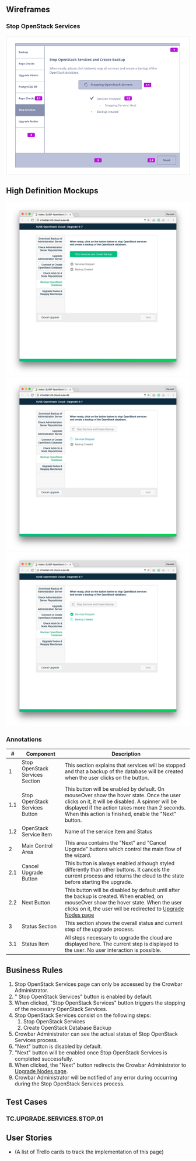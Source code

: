 ## Wireframes
###  Stop OpenStack Services
![ Stop OpenStack Services](images/step%207.png)
## High Definition Mockups
![](images/openstack%20services_comp1.png)
![](images/openstack%20services_comp2.png)
![](images/openstack%20services_comp3.png)

### Annotations
| # | Component | Description |
| -------- | -------- | -------- |
| 1 |  Stop OpenStack Services Section | This section explains that services will be stopped and that a backup of the database will be created when the user clicks on the button. |
| 1.1   |  Stop OpenStack Services Button  | This button will be enabled by default. On mouseOver show the hover state. Once the user clicks on it, it will be disabled. A spinner will be displayed if the action takes more than 2 seconds. When this action is finished, enable the "Next" button. |
| 1.2   | OpenStack Service Item | Name of the service Item and Status |
| 2   | Main Control Area | This area contains the "Next" and "Cancel Upgrade" buttons which control the main flow of the wizard.  |
| 2.1   | Cancel Upgrade Button  | This button is always enabled although styled differently than other buttons. It cancels the current process and returns the cloud to the state before starting the upgrade.  |
| 2.2   | Next Button  | This button will be disabled by default until after the backup is created. When enabled, on mouseOver show the hover state. When the user clicks on it, the user will be redirected to [Upgrade Nodes page](Upgrade67-Nodes.md) |
| 3 | Status Section | This section shows the overall status and current step of the upgrade process. |
| 3.1 | Status Item | All steps necessary to upgrade the cloud are displayed here. The current step is displayed to the user. No user interaction is possible.

## Business Rules
1.  Stop OpenStack Services page can only be accessed by the Crowbar Administrator.
1. " Stop OpenStack Services" button is enabled by default.
1. When clicked, "Stop OpenStack Services" button triggers the stopping of the necessary OpenStack Services.
1. Stop OpenStack Services consist on the following steps:
    1. Stop OpenStack Services
    2. Create OpenStack Database Backup
1. Crowbar Administrator can see the actual status of Stop OpenStack Services process.
1. "Next" button is disabled by default.
1. "Next" button will be enabled once  Stop OpenStack Services is completed successfully.
1. When clicked, the "Next" button redirects the Crowbar Administrator to [Upgrade Nodes page](Upgrade67-Nodes.md).
1. Crowbar Administrator will be notified of any error during occurring during the Stop OpenStack Services process.

## Test Cases
### TC.UPGRADE.SERVICES.STOP.01

## User Stories
- (A list of Trello cards to track the implementation of this page)
